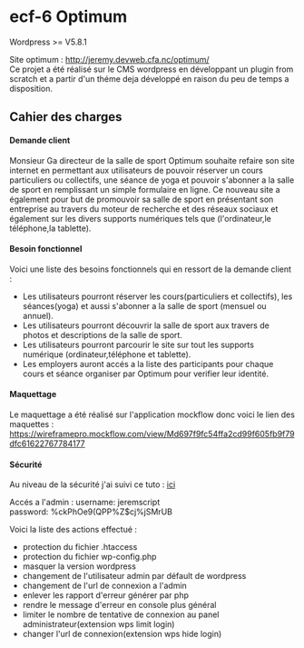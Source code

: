 # ecf-6 Optimum
Wordpress >= V5.8.1

Site optimum : http://jeremy.devweb.cfa.nc/optimum/  
Ce projet a été réalisé sur le CMS wordpress en développant un plugin from scratch et a partir d'un théme deja développé en raison du peu de temps a disposition.

## Cahier des charges

#### Demande client

Monsieur Ga directeur de la salle de sport Optimum souhaite refaire son site internet en permettant aux utilisateurs de pouvoir réserver un cours particuliers ou collectifs, une séance de yoga et pouvoir s'abonner a la salle de sport en remplissant un simple formulaire en ligne.
Ce nouveau site a également pour but de promouvoir sa salle de sport en présentant son entreprise au travers du moteur de recherche et des réseaux sociaux et également sur les divers supports numériques tels que (l'ordinateur,le téléphone,la tablette).

#### Besoin fonctionnel

Voici une liste des besoins fonctionnels qui en ressort de la demande client :
- Les utilisateurs pourront réserver les cours(particuliers et collectifs), les séances(yoga) et aussi s'abonner a la salle de sport (mensuel ou annuel).
- Les utilisateurs pourront découvrir la salle de sport aux travers de photos et descriptions de la salle de sport.
- Les utilisateurs pourront parcourir le site sur tout les supports numérique (ordinateur,téléphone et tablette).
- Les employers auront accés a la liste des participants pour chaque cours et séance organiser par Optimum pour verifier leur identité.

#### Maquettage

Le maquettage a été réalisé sur l'application mockflow donc voici le lien des maquettes : https://wireframepro.mockflow.com/view/Md697f9fc54ffa2cd99f605fb9f79dfc61622767784177


#### Sécurité

Au niveau de la sécurité j'ai suivi ce tuto : [ici](https://www.codeur.com/tuto/wordpress/proteger-wordpress-attaques/#2_utiliser_des_identifiants_de_connexion_complexes)

Accés a l'admin :
username: jeremscript  
password: %ckPhOe9(QPP%Z$cj%jSMrUB

Voici la liste des actions effectué :
- protection du fichier .htaccess
- protection du fichier wp-config.php
- masquer la version wordpress
- changement de l'utilisateur admin par défault de wordpress
- changement de l'url de connexion a l'admin
- enlever les rapport d'erreur générer par php
- rendre le message d'erreur en console plus général
- limiter le nombre de tentative de connexion au panel administrateur(extension wps limit login)
- changer l'url de connexion(extension wps hide login)
